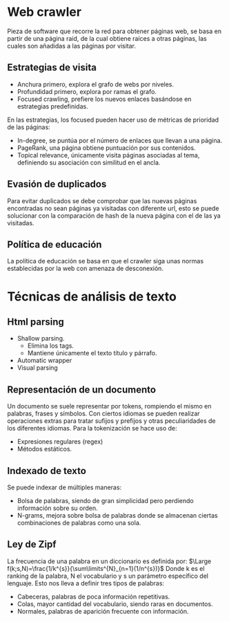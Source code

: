 # Web crawler
Pieza de software que recorre la red para obtener páginas web, se basa en partir de una página raid, de la cual obtiene raíces a otras páginas, las cuales son añadidas a las páginas por visitar.
## Estrategias de visita
- Anchura primero, explora el grafo de webs por niveles.
- Profundidad primero, explora por ramas el grafo.
- Focused crawling, prefiere los nuevos enlaces basándose en estrategias predefinidas.

En las estrategias, los focused pueden hacer uso de métricas de prioridad de las páginas:
- In-degree, se puntúa por el número de enlaces que llevan a una página.
- PageRank, una página obtiene puntuación por sus contenidos.
- Topical relevance, únicamente visita páginas asociadas al tema, definiendo su asociación con similitud en el ancla.

## Evasión de duplicados
Para evitar duplicados se debe comprobar que las nuevas páginas encontradas no sean páginas ya visitadas con diferente url, esto se puede solucionar con la comparación de hash de la nueva página con el de las ya visitadas.
## Política de educación
La política de educación se basa en que el crawler siga unas normas establecidas por la web con amenaza de desconexión.
# Técnicas de análisis de texto
## Html parsing
- Shallow parsing.
	- Elimina los tags.
	- Mantiene únicamente el texto título y párrafo.
- Automatic wrapper
- Visual parsing

## Representación de un documento
Un documento se suele representar por tokens, rompiendo el mismo en palabras, frases y símbolos. Con ciertos idiomas se pueden realizar operaciones extras para tratar sufijos y prefijos y otras peculiaridades de los diferentes idiomas.
Para la tokenización se hace uso de:
- Expresiones regulares (regex)
- Métodos estáticos.

## Indexado de texto
Se puede indexar de múltiples maneras:
- Bolsa de palabras, siendo de gran simplicidad pero perdiendo información sobre su orden.
- N-grams, mejora sobre bolsa de palabras donde se almacenan ciertas combinaciones de palabras como una sola.

## Ley de Zipf
La frecuencia de una palabra en un diccionario es definida por:
$\Large f(k;s,N)=\frac{1/k^{s}}{\sum\limits^{N}_{n=1}(1/n^{s})}$
Donde k es el ranking de la palabra, N el vocabulario y s un parámetro específico del lenguaje.
Esto nos lleva a definir tres tipos de palabras:
- Cabeceras, palabras de poca información repetitivas.
- Colas, mayor cantidad del vocabulario, siendo raras en documentos.
- Normales, palabras de aparición frecuente con información.
